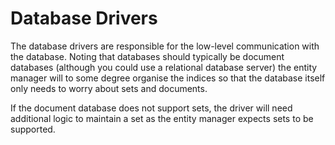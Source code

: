 Database Drivers
================
The database drivers are responsible for the low-level communication with the database. Noting that databases should
typically be document databases (although you could use a relational database server) the entity manager will to some
degree organise the indices so that the database itself only needs to worry about sets and documents.

If the document database does not support sets, the driver will need additional logic to maintain a set as the entity
manager expects sets to be supported.
